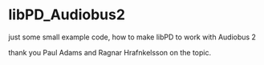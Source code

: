 libPD_Audiobus2
===============

just some small example code, how to make libPD to work with Audiobus 2

thank you Paul Adams and Ragnar Hrafnkelsson on the topic.
